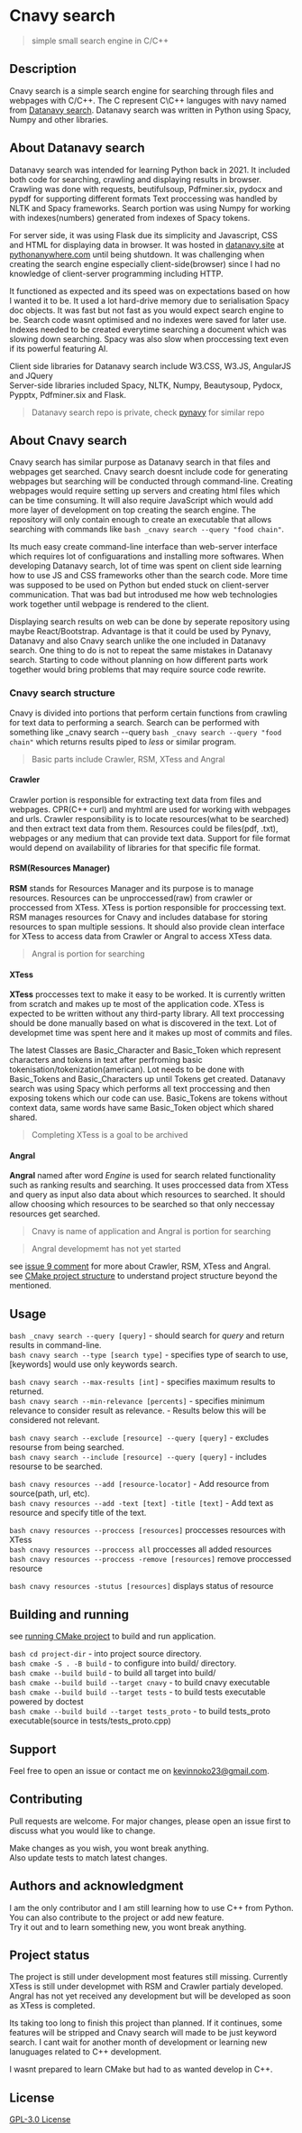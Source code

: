 # Cnavy search
> simple small search engine in C/C++
## Description
Cnavy search is a simple search engine for searching through files and webpages with C/C++.
The C represent C\C++ languges with navy named from [Datanavy search](datanavy.site).
Datanavy search was written in Python using Spacy, Numpy and other libraries.  

## About Datanavy search
Datanavy search was intended for learning Python back in 2021.
It included both code for searching, crawling and displaying results in browser.
Crawling was done with requests, beutifulsoup, Pdfminer.six, pydocx and pypdf for supporting different formats
Text proccessing was handled by NLTK and Spacy frameworks.
Search portion was using Numpy for working with indexes(numbers) generated from indexes of Spacy tokens.  

For server side, it was using Flask due its simplicity and Javascript, CSS and HTML for displaying data 
in browser. It was hosted in [datanavy.site](https://www.datanavy.site/) at 
[pythonanywhere.com](https://www.pythonanywhere.com/) until
being shutdown. It was challenging when creating the search engine especially client-side(browser) since I
had no knowledge of client-server programming including HTTP.  

It functioned as expected and its speed was on expectations based on how I wanted it to be. It used a lot 
hard-drive memory due to serialisation Spacy doc objects. It was fast but not fast as you would expect search
engine to be. Search code wasnt optimised and no indexes were saved for later use. Indexes needed to be created
everytime searching a document which was slowing down searching. Spacy was also slow when proccessing text
even if its powerful featuring AI.

Client side libraries for Datanavy search include W3.CSS, W3.JS, AngularJS and JQuery  
Server-side libraries included Spacy, NLTK, Numpy, Beautysoup, Pydocx, Pypptx, Pdfminer.six and Flask.

> Datanavy search repo is private,
> check [pynavy](https://github.com/Sekgobela-Kevin/pynavy) for similar repo

## About Cnavy search
Cnavy search has similar purpose as Datanavy search in that files and webpages get searched.
Cnavy search doesnt include code for generating webpages but searching will be conducted through command-line.
Creating webpages would require setting up servers and creating html files which can be time consuming.
It will also require JavaScript which would add more layer of development on top creating the search engine.
The repository will only contain enough to create an executable that allows searching with commands like
```bash _cnavy search --query "food chain"```.  

Its much easy create command-line interface than web-server interface which requires lot of configuarations and
installing more softwares. When developing Datanavy search, lot of time was spent on client side learning
how to use JS and CSS frameworks other than the search code. More time was supposed to be used on Python but ended
stuck on client-server communication. That was bad but introdused me how web technologies work together until
webpage is rendered to the client.  

Displaying search results on web can be done by seperate repository using maybe React/Bootstrap. Advantage is that
it could be used by Pynavy, Datanavy and also Cnavy search unlike the one included in Datanavy search. One thing
to do is not to repeat the same mistakes in Datanavy search. Starting to code without planning on how different
parts work together would bring problems that may require source code rewrite.

### Cnavy search structure
Cnavy is divided into portions that perform certain functions from crawling for text data to performing a
search. Search can be performed with something like _cnavy search --query ```bash _cnavy search --query "food chain"``` which returns results piped to _less_ or similar program. 
>Basic parts include Crawler, RSM, XTess and Angral

#### Crawler
Crawler portion is responsible for extracting text data from files and webpages. CPR(C++ curl) and myhtml are
used for working with webpages and urls. Crawler responsibility is to locate resources(what to be searched) and 
then extract text data from them. Resources could be files(pdf, .txt), webpages or any medium that can provide
text data. Support for file format would depend on availability of libraries for that specific file format.

#### RSM(Resources Manager)
**RSM** stands for Resources Manager and its purpose is to manage resources. Resources can be unproccessed(raw) 
from crawler or proccessed from XTess. XTess is portion responsible for proccessing text. RSM manages resources
for Cnavy and includes database for storing resources to span multiple sessions. It should also provide clean
interface for XTess to access data from Crawler or Angral to access XTess data.
> Angral is portion for searching  

#### XTess
**XTess** proccesses text to make it easy to be worked. It is currently written from scratch and makes up te most
of the application code. XTess is expected to be written without any third-party library. All text proccessing 
should be done manually based on what is discovered in the text. Lot of developmet time was spent here and it 
makes up most of commits and files.  

The latest Classes are Basic_Character and Basic_Token which represent characters and tokens in text after 
perfroming basic tokenisation/tokenization(american). Lot needs to be done with Basic_Tokens and Basic_Characters 
up until Tokens get created. Datanavy search was using Spacy which performs all text proccessing and then exposing
tokens which our code can use. Basic_Tokens are tokens without context data, same words have same Basic_Token object
which shared shared.  
> Completing XTess is a goal to be archived

#### Angral
**Angral** named after word _Engine_ is used for search related functionality such as ranking results and 
searching. It uses proccessed data from XTess and query as input also data about which resources
to searched. It should allow choosing which resources to be searched so that only neccessay resources get
searched.
> Cnavy is name of application and Angral is portion for searching  
  
> Angral developmemt has not yet started

see [issue 9 comment](https://github.com/Sekgobela-Kevin/cnavy/issues/9#issuecomment-1107372130) for more about
Crawler, RSM, XTess and Angral.  
see [CMake project structure](https://cliutils.gitlab.io/modern-cmake/chapters/basics/structure.html) to understand project structure beyond the mentioned.  

## Usage
```bash _cnavy search --query [query]```   - should search for _query_ and return results in command-line.  
```bash cnavy search --type [search type]``` - specifies type of search to use, [keywords] would use only keywords search.  

```bash cnavy search --max-results [int]``` - specifies maximum results to returned.  
```bash cnavy search --min-relevance [percents]``` - specifies minimum relevance to consider result as relevance. 
                                            - Results below this will be considered not relevant.  
  
```bash cnavy search --exclude [resource] --query [query]```   - excludes  resourse from being searched.  
```bash cnavy search --include [resource] --query [query]```   - includes  resourse to be searched.  
 
```bash cnavy resources --add [resource-locator]``` - Add resource from source(path, url, etc).  
```bash cnavy resources --add -text [text] -title [text]``` - Add text as resource and specify title of the text.  
 
```bash cnavy resources --proccess [resources]``` proccesses resources with XTess  
```bash cnavy resources --proccess all``` proccesses all added resources  
```bash cnavy resources --proccess -remove [resources]``` remove proccessed resource
 
```bash cnavy resources -stutus [resources]``` displays status of resource  

## Building and running
see [running CMake project](https://cliutils.gitlab.io/modern-cmake/chapters/intro/running.html) to build and run application.  

```bash cd project-dir``` - into project source directory.  
```bash cmake -S . -B build``` - to configure into build/ directory.  
```bash cmake --build build``` - to build all target into build/  
```bash cmake --build build --target cnavy``` - to build cnavy executable  
```bash cmake --build build --target tests``` - to build tests executable powered by doctest  
```bash cmake --build build --target tests_proto``` - to build tests_proto executable(source in tests/tests_proto.cpp)


## Support
Feel free to open an issue or contact me on [kevinnoko23@gmail.com](mailto:kevinnoko23@gmail.com).  

## Contributing
Pull requests are welcome. For major changes, please open an issue first to discuss what you would like to change.

Make changes as you wish, you wont break anything.  
Also update tests to match latest changes.  

## Authors and acknowledgment
I am the only contributor and I am still learning how to use C++ from Python.  
You can also contribute to the project or add new feature.  
Try it out and to learn something new, you wont break anything.

## Project status
The project is still under development most features still missing. Currently XTess is still under developmet
with RSM and Crawler partialy developed. Angral has not yet received any development but will be developed as 
soon as XTess is completed.   

Its taking too long to finish this project than planned. If it continues, some features will be stripped and 
Cnavy search will made to be just keyword search. I cant wait for another month of development or learning new 
lanuguages related to C++ development.   
 
I wasnt prepared to learn CMake but had to as wanted develop in C++.  

## License
[GPL-3.0 License](https://github.com/Sekgobela-Kevin/cnavy/blob/main/LICENSE)
